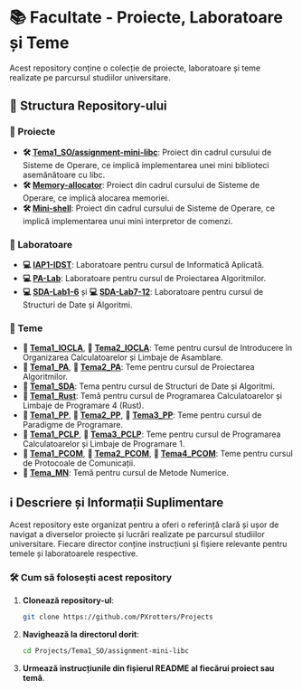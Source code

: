# 📚 Facultate - Proiecte, Laboratoare și Teme

Acest repository conține o colecție de proiecte, laboratoare și teme realizate pe parcursul studiilor universitare.

## 📂 Structura Repository-ului

### 📁 Proiecte
- **🛠️ [Tema1_SO/assignment-mini-libc](Tema1_SO/assignment-mini-libc)**: Proiect din cadrul cursului de Sisteme de Operare, ce implică implementarea unei mini biblioteci asemănătoare cu libc.
- **🛠️ [Memory-allocator](Memory-allocator)**: Proiect din cadrul cursului de Sisteme de Operare, ce implică alocarea memoriei.
- **🛠️ [Mini-shell](Mini-shell)**: Proiect din cadrul cursului de Sisteme de Operare, ce implică implementarea unui mini interpretor de comenzi.

### 📁 Laboratoare
- **💻 [IAP1-IDST](IAP1-IDST)**: Laboratoare pentru cursul de Informatică Aplicată.
- **💻 [PA-Lab](PA-Lab)**: Laboratoare pentru cursul de Proiectarea Algoritmilor.
- **💻 [SDA-Lab1-6](SDA-Lab1-6)** și **💻 [SDA-Lab7-12](SDA-Lab7-12)**: Laboratoare pentru cursul de Structuri de Date și Algoritmi.

### 📁 Teme
- **📝 [Tema1_IOCLA](Tema1_IOCLA)**, **📝 [Tema2_IOCLA](Tema2_IOCLA)**: Teme pentru cursul de Introducere în Organizarea Calculatoarelor și Limbaje de Asamblare.
- **📝 [Tema1_PA](Tema1_PA)**, **📝 [Tema2_PA](Tema2_PA)**: Teme pentru cursul de Proiectarea Algoritmilor.
- **📝 [Tema1_SDA](Tema1_SDA)**: Tema pentru cursul de Structuri de Date și Algoritmi.
- **📝 [Tema1_Rust](Tema1_Rust)**: Temă pentru cursul de Programarea Calculatoarelor și Limbaje de Programare 4 (Rust).
- **📝 [Tema1_PP](Tema1_PP)**, **📝 [Tema2_PP](Tema2_PP)**, **📝 [Tema3_PP](Tema3_PP)**: Teme pentru cursul de Paradigme de Programare.
- **📝 [Tema1_PCLP](Tema1_PCLP)**, **📝 [Tema3_PCLP](Tema3_PCLP)**: Teme pentru cursul de Programarea Calculatoarelor și Limbaje de Programare 1.
- **📝 [Tema1_PCOM](Tema1_PCOM)**, **📝 [Tema2_PCOM](Tema2_PCOM)**, **📝 [Tema4_PCOM](Tema4_PCOM)**: Teme pentru cursul de Protocoale de Comunicații.
- **📝 [Tema_MN](Tema_MN)**: Temă pentru cursul de Metode Numerice.

## ℹ️ Descriere și Informații Suplimentare
Acest repository este organizat pentru a oferi o referință clară și ușor de navigat a diverselor proiecte și lucrări realizate pe parcursul studiilor universitare. Fiecare director conține instrucțiuni și fișiere relevante pentru temele și laboratoarele respective.

### 🛠️ Cum să folosești acest repository
1. **Clonează repository-ul**: 
    ```bash
    git clone https://github.com/PXrotters/Projects
    ```
2. **Navighează la directorul dorit**:
    ```bash
    cd Projects/Tema1_SO/assignment-mini-libc
    ```
3. **Urmează instrucțiunile din fișierul README al fiecărui proiect sau temă**.
